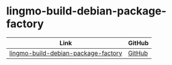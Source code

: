 

# lingmo-build-debian-package-factory

| Link | GitHub |
| ---- | ------ |
| [lingmo-build-debian-package-factory](https://samwhelp.github.io/lingmo-build-debian-package-factory/) | [GitHub](https://github.com/samwhelp/lingmo-build-debian-package-factory) |
